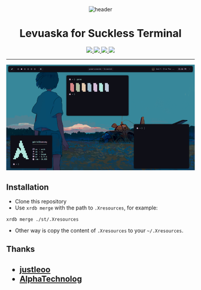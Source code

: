 <div align="center">
    <img src="https://github.com/levuaska.png" height="200" alt="header"/>
    <h1>Levuaska for Suckless Terminal</h1>
    <p></p>
    <a href="https://github.com/levuaska/st/stargazers">
        <img src="https://img.shields.io/github/stars/levuaska/st?colorA=0f0f17&colorB=%23afbea2&style=for-the-badge">
    </a>
    <a href="https://github.com/levuaska/st/network/members/">
        <img src="https://badges.pufler.dev/updated/levuaska/st?style=for-the-badge&color=e4c9af&logoColor=white&labelColor=0f0f17">
    <a href="https://github.com/levuaska/st">
    	<img src="https://img.shields.io/github/repo-size/levuaska/st?colorA=0f0f17&colorB=%23b5e8e0&label=size&style=for-the-badge">
    </a>
    <a href="https://github.com/levuaska/st/blob/main/LICENSE">
    	<img src="https://img.shields.io/github/license/levuaska/st?colorA=0f0f17&colorB=%23d78787&style=for-the-badge&logoColor=white">
    </a>
</div>
<hr>
  
<div align="center">
  <img src="assets/showcase.png"></img>
</div>

<h2>Installation</h2>
  
- Clone this repository
- Use `xrdb merge` with the path to `.Xresources`, for example:

```
xrdb merge ./st/.Xresources
```
- Other way is copy the content of `.Xresources` to your `~/.Xresources`.
  
<h2>Thanks<h2>

- [justleoo](https://github.com/justleoo)
- [AlphaTechnolog](https://github.com/alphatechnolog)
